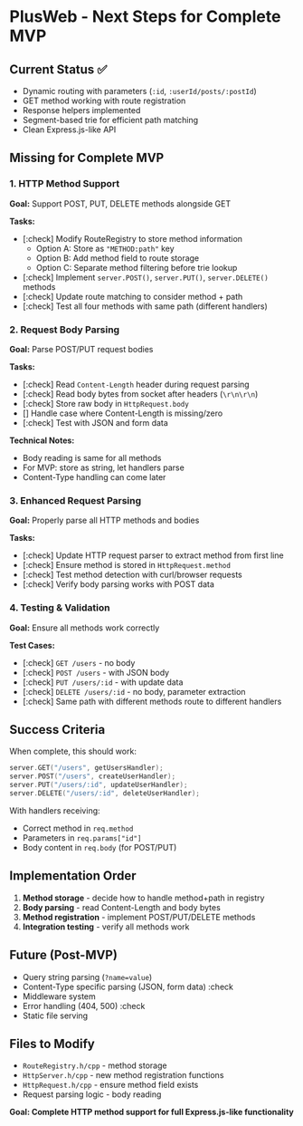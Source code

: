 # PlusWeb - Next Steps for Complete MVP

## Current Status ✅
- Dynamic routing with parameters (`:id`, `:userId/posts/:postId`)
- GET method working with route registration
- Response helpers implemented
- Segment-based trie for efficient path matching
- Clean Express.js-like API

## Missing for Complete MVP

### 1. HTTP Method Support
**Goal:** Support POST, PUT, DELETE methods alongside GET

**Tasks:**
- [:check] Modify RouteRegistry to store method information
  - Option A: Store as `"METHOD:path"` key
  - Option B: Add method field to route storage
  - Option C: Separate method filtering before trie lookup
- [:check] Implement `server.POST()`, `server.PUT()`, `server.DELETE()` methods
- [:check] Update route matching to consider method + path
- [:check] Test all four methods with same path (different handlers)

### 2. Request Body Parsing
**Goal:** Parse POST/PUT request bodies

**Tasks:**
- [:check] Read `Content-Length` header during request parsing
- [:check] Read body bytes from socket after headers (`\r\n\r\n`)
- [:check] Store raw body in `HttpRequest.body`
- [] Handle case where Content-Length is missing/zero
- [:check] Test with JSON and form data

**Technical Notes:**
- Body reading is same for all methods
- For MVP: store as string, let handlers parse
- Content-Type handling can come later

### 3. Enhanced Request Parsing
**Goal:** Properly parse all HTTP methods and bodies

**Tasks:**
- [:check] Update HTTP request parser to extract method from first line
- [:check] Ensure method is stored in `HttpRequest.method`
- [:check] Test method detection with curl/browser requests
- [:check] Verify body parsing works with POST data

### 4. Testing & Validation
**Goal:** Ensure all methods work correctly

**Test Cases:**
- [:check] `GET /users` - no body
- [:check] `POST /users` - with JSON body
- [:check] `PUT /users/:id` - with update data
- [:check] `DELETE /users/:id` - no body, parameter extraction
- [:check] Same path with different methods route to different handlers

## Success Criteria
When complete, this should work:

```cpp
server.GET("/users", getUsersHandler);
server.POST("/users", createUserHandler);
server.PUT("/users/:id", updateUserHandler);
server.DELETE("/users/:id", deleteUserHandler);
```

With handlers receiving:
- Correct method in `req.method`
- Parameters in `req.params["id"]`
- Body content in `req.body` (for POST/PUT)

## Implementation Order
1. **Method storage** - decide how to handle method+path in registry
2. **Body parsing** - read Content-Length and body bytes
3. **Method registration** - implement POST/PUT/DELETE methods
4. **Integration testing** - verify all methods work

## Future (Post-MVP)
- Query string parsing (`?name=value`)
- Content-Type specific parsing (JSON, form data) :check
- Middleware system
- Error handling (404, 500) :check
- Static file serving

## Files to Modify
- `RouteRegistry.h/cpp` - method storage
- `HttpServer.h/cpp` - new method registration functions
- `HttpRequest.h/cpp` - ensure method field exists
- Request parsing logic - body reading

**Goal: Complete HTTP method support for full Express.js-like functionality**